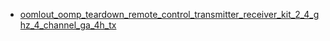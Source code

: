 * [oomlout_oomp_teardown_remote_control_transmitter_receiver_kit_2_4_ghz_4_channel_ga_4h_tx](oomlout_oomp_teardown_remote_control_transmitter_receiver_kit_2_4_ghz_4_channel_ga_4h_tx)
